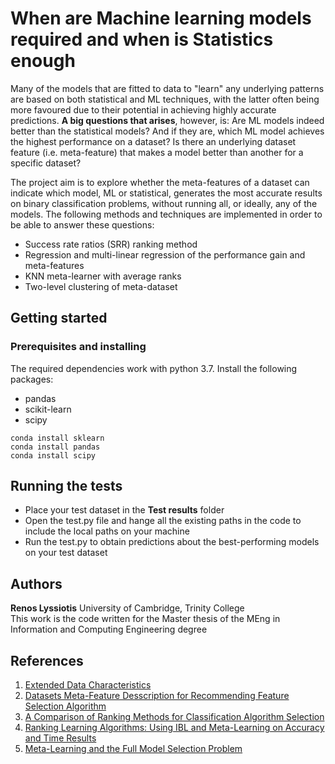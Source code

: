 # When are Machine learning models required and when is Statistics enough
Many of the models that are fitted to data to "learn" any underlying patterns are based on both statistical and ML techniques,
with the latter often being more favoured due to their potential in achieving highly accurate predictions. **A big questions 
that arises**, however, is: Are ML models indeed better than the statistical models? And if they are, which ML model achieves
the highest performance on a dataset? Is there an underlying dataset feature (i.e. meta-feature) that makes a model better 
than another for a specific dataset?

The project aim is to explore whether the meta-features of a dataset can indicate which model, ML or statistical, 
generates the most accurate results on binary classification problems, without running all, or ideally, any of the models. The 
following methods and techniques are implemented in order to be able to answer these questions:
- Success rate ratios (SRR) ranking method
- Regression and multi-linear regression of the performance gain and meta-features
- KNN meta-learner with average ranks
- Two-level clustering of meta-dataset

## Getting started

### Prerequisites and installing
The required dependencies work with python 3.7. Install the following packages: 
- pandas
- scikit-learn
- scipy
```
conda install sklearn
conda install pandas
conda install scipy
```
## Running the tests
- Place your test dataset in the **Test results** folder
- Open the test.py file and hange all the existing paths in the code to include the local paths on your machine
- Run the test.py to obtain predictions about the best-performing models on your test dataset

## Authors
**Renos Lyssiotis** University of Cambridge, Trinity College<br/>
This work is the code written for the Master thesis of the MEng in Information and Computing Engineering degree

## References
1. [Extended Data Characteristics](https://pdfs.semanticscholar.org/445d/49d1e2c7138943377b3bb834fa775b434258.pdf?_ga=2.206274643.1341933229.1578216039-679275796.1578216039)
2. [Datasets Meta-Feature Desscription for Recommending Feature Selection Algorithm](https://www.fruct.org/publications/ainl-fruct/files/Fil.pdf)
3. [A Comparison of Ranking Methods for Classification Algorithm Selection](https://sci2s.ugr.es/keel/pdf/specific/congreso/brazdil00comparison.pdf)
4. [Ranking Learning Algorithms: Using IBL and
Meta-Learning on Accuracy and Time Results](https://link.springer.com/content/pdf/10.1023/A:1021713901879.pdf)
5. [Meta-Learning and the Full Model
Selection Problem](http://quansun.com/pubs/metalearning_qs_thesis.pdf)
